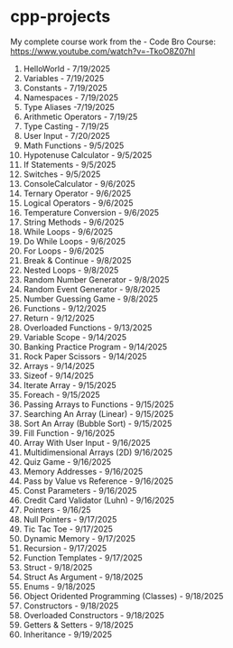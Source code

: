 # cpp-projects

My complete course work from the - Code Bro Course:
https://www.youtube.com/watch?v=-TkoO8Z07hI

01. HelloWorld - 7/19/2025
02. Variables  - 7/19/2025
03. Constants  - 7/19/2025
04. Namespaces - 7/19/2025
05. Type Aliases -7/19/2025
06. Arithmetic Operators - 7/19/25
07. Type Casting - 7/19/25
08. User Input - 7/20/2025
09. Math Functions - 9/5/2025
10. Hypotenuse Calculator - 9/5/2025
11. If Statements - 9/5/2025
12. Switches - 9/5/2025
13. ConsoleCalculator - 9/6/2025
14. Ternary Operator - 9/6/2025
15. Logical Operators - 9/6/2025
16. Temperature Conversion - 9/6/2025
17. String Methods - 9/6/2025
18. While Loops - 9/6/2025
19. Do While Loops - 9/6/2025
20. For Loops - 9/6/2025
21. Break & Continue - 9/8/2025
22. Nested Loops - 9/8/2025
23. Random Number Generator - 9/8/2025
24. Random Event Generator - 9/8/2025
25. Number Guessing Game - 9/8/2025
26. Functions - 9/12/2025
27. Return - 9/12/2025
28. Overloaded Functions - 9/13/2025
29. Variable Scope - 9/14/2025
30. Banking Practice Program - 9/14/2025
31. Rock Paper Scissors - 9/14/2025
32. Arrays - 9/14/2025 
33. Sizeof - 9/14/2025
34. Iterate Array - 9/15/2025 
35. Foreach - 9/15/2025
36. Passing Arrays to Functions - 9/15/2025
37. Searching An Array (Linear) - 9/15/2025
38. Sort An Array (Bubble Sort) - 9/15/2025
39. Fill Function - 9/16/2025
40. Array With User Input - 9/16/2025
41. Multidimensional Arrays (2D) 9/16/2025
42. Quiz Game - 9/16/2025
43. Memory Addresses - 9/16/2025
44. Pass by Value vs Reference - 9/16/2025
45. Const Parameters - 9/16/2025
46. Credit Card Validator (Luhn) - 9/16/2025
47. Pointers - 9/16/25
48. Null Pointers - 9/17/2025
49. Tic Tac Toe - 9/17/2025
50. Dynamic Memory - 9/17/2025
51. Recursion - 9/17/2025
52. Function Templates - 9/17/2025
53. Struct - 9/18/2025
54. Struct As Argument - 9/18/2025
55. Enums - 9/18/2025
56. Object Oridented Programming (Classes) - 9/18/2025
57. Constructors - 9/18/2025
58. Overloaded Constructors - 9/18/2025
59. Getters & Setters - 9/18/2025
60. Inheritance - 9/19/2025

